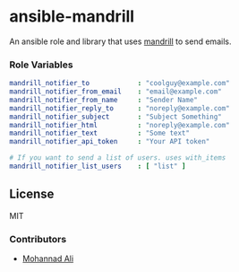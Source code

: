 ansible-mandrill
===============

An ansible role and library that uses [mandrill](https://www.mandrill.com/) to send emails.

### Role Variables
```yaml
mandrill_notifier_to            : "coolguy@example.com"
mandrill_notifier_from_email    : "email@example.com"
mandrill_notifier_from_name     : "Sender Name"
mandrill_notifier_reply_to      : "noreply@example.com"
mandrill_notifier_subject       : "Subject Something"
mandrill_notifier_html          : "noreply@example.com"
mandrill_notifier_text          : "Some text"
mandrill_notifier_api_token     : "Your API token"

# If you want to send a list of users. uses with_items
mandrill_notifier_list_users    : [ "list" ]
```

## License
MIT

### Contributors
* [Mohannad Ali](https://github.com/mandoz)
